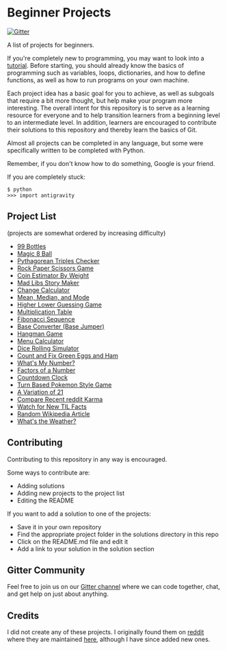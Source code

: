Beginner Projects
=================
[![Gitter](https://img.shields.io/gitter/room/nwjs/nw.js.svg)](https://gitter.im/beginner-projects/Lobby)

A list of projects for beginners.

If you're completely new to programming, you may want to look into a [tutorial](https://www.codecademy.com/learn/python). Before starting, you should already know the basics of programming such as variables, loops, dictionaries, and how to define functions, as well as how to run programs on your own machine.

Each project idea has a basic goal for you to achieve, as well as subgoals that require a bit more thought, but help make your program more interesting. The overall intent for this repository is to serve as a learning resource for everyone and to help transition learners from a beginning level to an intermediate level. In addition, learners are encouraged to contribute their solutions to this repository and thereby learn the basics of Git.

Almost all projects can be completed in any language, but some were specifically written to be completed with Python.

Remember, if you don't know how to do something, Google is your friend.

If you are completely stuck:
```
$ python
>>> import antigravity
```

## Project List
(projects are somewhat ordered by increasing difficulty)
- [99 Bottles](https://github.com/JorgeG/Beginner-Projects/tree/master/projects/99-bottles.md)
- [Magic 8 Ball](https://github.com/JorgeG/Beginner-Projects/tree/master/projects/magic-8-ball.md)
- [Pythagorean Triples Checker](https://github.com/JorgeG/Beginner-Projects/tree/master/projects/pythag-triples.md)
- [Rock Paper Scissors Game](https://github.com/JorgeG/Beginner-Projects/blob/master/projects/rock-paper-scissors.md)
- [Coin Estimator By Weight](https://github.com/JorgeG/Beginner-Projects/tree/master/projects/coin-estimator.md)
- [Mad Libs Story Maker](https://github.com/JorgeG/Beginner-Projects/tree/master/projects/mad-libs.md)
- [Change Calculator](https://github.com/JorgeG/Beginner-Projects/tree/master/projects/change-calculator.md)
- [Mean, Median, and Mode](https://github.com/JorgeG/Beginner-Projects/tree/master/projects/mean-median-mode.md)
- [Higher Lower Guessing Game](https://github.com/JorgeG/Beginner-Projects/tree/master/projects/guessing-game.md)
- [Multiplication Table](https://github.com/JorgeG/Beginner-Projects/tree/master/projects/multiplication-table.md)
- [Fibonacci Sequence](https://github.com/JorgeG/Beginner-Projects/tree/master/projects/fibonacci.md)
- [Base Converter (Base Jumper)](https://github.com/jorgegonzalez/beginner-projects/blob/master/projects/Base%20Converter%20(Base%20Jumper).md)
- [Hangman Game](https://github.com/JorgeG/Beginner-Projects/tree/master/projects/hangman-game.md)
- [Menu Calculator](https://github.com/JorgeG/Beginner-Projects/tree/master/projects/menu-calculator.md)
- [Dice Rolling Simulator](https://github.com/JorgeG/Beginner-Projects/tree/master/projects/dice-rolling.md)
- [Count and Fix Green Eggs and Ham](https://github.com/JorgeG/Beginner-Projects/tree/master/projects/green-eggs.md)
- [What's My Number?](https://github.com/JorgeG/Beginner-Projects/tree/master/projects/whats-my-number.md)
- [Factors of a Number](https://github.com/JorgeG/Beginner-Projects/tree/master/projects/factors.md)
- [Countdown Clock](https://github.com/JorgeG/Beginner-Projects/tree/master/projects/countdown-clock.md)
- [Turn Based Pokemon Style Game](https://github.com/JorgeG/Beginner-Projects/tree/master/projects/pokemon.md)
- [A Variation of 21](https://github.com/JorgeG/Beginner-Projects/tree/master/projects/21.md)
- [Compare Recent reddit Karma](https://github.com/JorgeG/Beginner-Projects/tree/master/projects/reddit-karma.md)
- [Watch for New TIL Facts](https://github.com/JorgeG/Beginner-Projects/tree/master/projects/til-facts.md)
- [Random Wikipedia Article](https://github.com/JorgeG/Beginner-Projects/tree/master/projects/wikipedia.md)
- [What's the Weather?](https://github.com/JorgeG/Beginner-Projects/tree/master/projects/weather.md)

## Contributing
Contributing to this repository in any way is encouraged.

Some ways to contribute are:
- Adding solutions
- Adding new projects to the project list
- Editing the README

If you want to add a solution to one of the projects:
- Save it in your own repository
- Find the appropriate project folder in the solutions directory in this repo
- Click on the README.md file and edit it
- Add a link to your solution in the solution section

## Gitter Community
Feel free to join us on our [Gitter channel](https://gitter.im/beginner-projects/Lobby) where we can code together, chat, and get help on just about anything.

## Credits
I did not create any of these projects. I originally found them on [reddit](https://reddit.com/r/beginnerprojects) where they are maintained [here](https://docs.google.com/document/d/1TyqD2_oDtiQIh_Y55J5RfeA91JJECc97xYIKM112H9I/edit?usp=sharing), although I have since added new ones.
